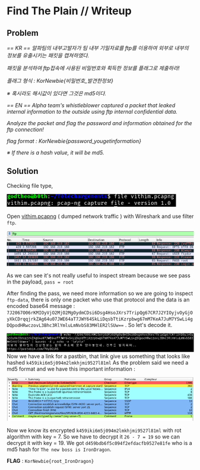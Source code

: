 # Find The Plain // Writeup

## Problem

*== KR == 알파팀의 내부고발자가 팀 내부 기밀자료를 ftp를 이용하여 외부로 내부의 정보를 유출시키는 패킷을 캡쳐하였다.*

*패킷을 분석하여 ftp접속에 사용된 비밀번호와 획득한 정보를 플래그로 제출하라!*

*플래그 형식 : KorNewbie{비밀번호_발견한정보}*

*※ 혹시라도 해시값이 있다면 그것은 md5이다.*

*== EN == Alpha team's whistleblower captured a packet that leaked internal information to the outside using ftp internal confidential data.*

*Analyze the packet and flag the password and information obtained for the ftp connection!*

*flag format : KorNewbie{password_yougetinformation}*

*※ If there is a hash value, it will be md5.*

## Solution

Checking file type,

![file](./images/file.png)

Open [vithim.pcapng](https://nctf.vulnerable.kr/files/e9f451a2239ca6d6a4555ae7a3a0c64c/vithim.pcapng?token=eyJ0ZWFtX2lkIjoyMTYsInVzZXJfaWQiOjU1NSwiZmlsZV9pZCI6MTl9.XcNOHg.-o6zY1_kncoKP70PG_KWHBQ91Jw) ( dumped network traffic ) with Wireshark and use filter `ftp`.

![ftp](./images/ftp.png)

As we can see it's not really useful to inspect stream because we see pass in the payload, `pass = root`


After finding the pass, we need more information so we are going to inspect `ftp-data`, there is only one packet who use that protocol and the data is an encoded base64 message : `7J2067O06rKMIOyVjO2MjO2MgOydmCDsi6Dsg4HsoJXrs7TripQg67CR7J2YIOyjvOyGjOyXkCDrqqjrkZAg64u07JWE64aT7JWY64SkLiDqsbTtiKzrpbwg67mM7KeA7JuM7YSwLi4gDQpodHRwczovL3Bhc3RlYmluLmNvbS83MHlER2lSUw==` . So let's decode it.

![link](./images/link.png)
Now we have a link for a pastbin, that link give us something that looks like hashed `k459iki6m5j094m2lmkhjmi9527l81ml`
As the problem said we need a md5 format and we have this important information :

![expert](./images/information_expert.png)

Now we know its encrypted `k459iki6m5j094m2lmkhjmi9527l81ml` with rot algorithm with key = 7.
So we have to decrypt it `26 - 7 = 19` so we can decrypt it with key = 19.
We got `d459bdb6f5c094f2efdacfb9527e81fe` who is a md5 hash for `The new boss is IronDragon`.

**FLAG** : `KorNewbie{root_IronDragon}`
